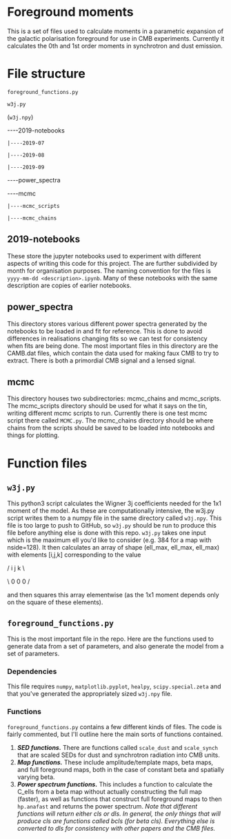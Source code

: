 # Foreground moments

This is a set of files used to calculate moments in a parametric expansion of the galactic polarisation foreground for use in CMB experiments. Currently it calculates the 0th and 1st order moments in synchrotron and dust emission.

# File structure
`foreground_functions.py`

`w3j.py`

(`w3j.npy`)

----2019-notebooks

    |----2019-07

    |----2019-08

    |----2019-09

----power_spectra

----mcmc

    |----mcmc_scripts

    |----mcmc_chains

## 2019-notebooks
These store the jupyter notebooks used to experiment with different aspects of writing this code for this project. The are further subdivided by month for organisation purposes. The naming convention for the files is `yyyy-mm-dd <description>.ipynb`. Many of these notebooks with the same description are copies of earlier notebooks.

## power_spectra
This directory stores various different power spectra generated by the notebooks to be loaded in and fit for reference. This is done to avoid differences in realisations changing fits so we can test for consistency when fits are being done. The most important files in this directory are the CAMB.dat files, which contain the data used for making faux CMB to try to extract. There is both a primordial CMB signal and a lensed signal.

## mcmc
This directory houses two subdirectories: mcmc_chains and mcmc_scripts. The mcmc_scripts directory should be used for what it says on the tin, writing different mcmc scripts to run. Currently there is one test mcmc script there called `MCMC.py`. The mcmc_chains directory should be where chains from the scripts should be saved to be loaded into notebooks and things for plotting.

# Function files
## `w3j.py`
This python3 script calculates the Wigner 3j coefficients needed for the 1x1 moment of the model. As these are computationally intensive, the w3j.py script writes them to a numpy file in the same directory called `w3j.npy`. This file is too large to push to GitHub, so `w3j.py` should be run to produce this file before anything else is done with this repo. `w3j.py` takes one input which is the maximum ell you'd like to consider (e.g. 384 for a map with nside=128). It then calculates an array of shape (ell_max, ell_max, ell_max) with elements [i,j,k] corresponding to the value

/ i  j  k \

\ 0  0  0 /

and then squares this array elementwise (as the 1x1 moment depends only on the square of these elements).

## `foreground_functions.py`
This is the most important file in the repo. Here are the functions used to generate data from a set of parameters, and also generate the model from a set of parameters.

### Dependencies
This file requires `numpy`, `matplotlib.pyplot`, `healpy`, `scipy.special.zeta` and that you've generated the appropriately sized `w3j.npy` file.

### Functions
`foreground_functions.py` contains a few different kinds of files. The code is fairly commented, but I'll outline here the main sorts of functions contained.
1. ***SED functions.*** There are functions called `scale_dust` and `scale_synch` that are scaled SEDs for dust and synchrotron radiation into CMB units.
1. ***Map functions.*** These include amplitude/template maps, beta maps, and full foreground maps, both in the case of constant beta and spatially varying beta.
1. ***Power spectrum functions.*** This includes a function to calculate the C_ells from a beta map without actually constructing the full map (faster), as well as functions that construct full foreground maps to then `hp.anafast` and returns the power spectrum. _Note that different functions will return either cls or dls. In general, the only things that will produce cls are functions called bcls (for beta cls). Everything else is converted to dls for consistency with other papers and the CMB files._
